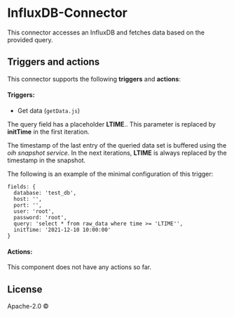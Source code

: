 # InfluxDB-Connector

This connector accesses an InfluxDB and fetches data based on the provided query.

## Triggers and actions
This connector supports the following **triggers** and **actions**:

#### Triggers:
  - Get data (```getData.js```)
    
  The query field has a placeholder **LTIME**.. This parameter is replaced by  **initTime** in the first iteration.
  
  The timestamp of the last entry of the queried data set is buffered using the *oih snapshot service*. In the next iterations, **LTIME** is always replaced by the timestamp in the snapshot.

  The following is an example of the minimal configuration of this trigger:
  
    fields: {
      database: 'test_db',
      host: '',
      port: '',
      user: 'root',
      password: 'root',
      query: 'select * from raw_data where time >= 'LTIME'',
      initTime: '2021-12-10 10:00:00'
    }
    


#### Actions:
  This component does not have any actions so far.


## License

Apache-2.0 © 
